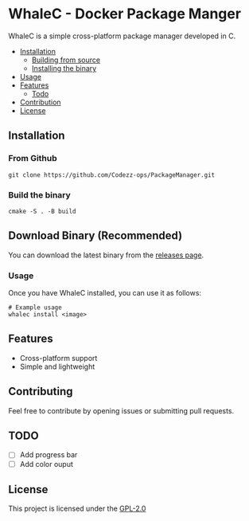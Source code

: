 # WhaleC - Docker Package Manger

WhaleC is a simple cross-platform package manager developed in C.

<!-- TOC -->
- [Installation](#installation)
    - [Building from source](#build-the-binary)
    - [Installing the binary](#download-binary-recommended)
- [Usage](#usage)
- [Features](#features)
    - [Todo](#future-updates)
- [Contribution](#contribution)
- [License](#license)
<!-- TOC -->

## Installation 

### From Github

```
git clone https://github.com/Codezz-ops/PackageManager.git
```

### Build the binary

```
cmake -S . -B build
```

## Download Binary (Recommended)

You can download the latest binary from the [releases page](https://github.com/Codezz-ops/PackageManager/releases).

### Usage 

Once you have WhaleC installed, you can use it as follows:

```
# Example usage
whalec install <image>
```

## Features 
- Cross-platform support
- Simple and lightweight

## Contributing
Feel free to contribute by opening issues or submitting pull requests.

## TODO
- [ ] Add progress bar
- [ ] Add color ouput

## License

This project is licensed under the [GPL-2.0](https://github.com/Codezz-ops/PackageManager/blob/main/COPYING)